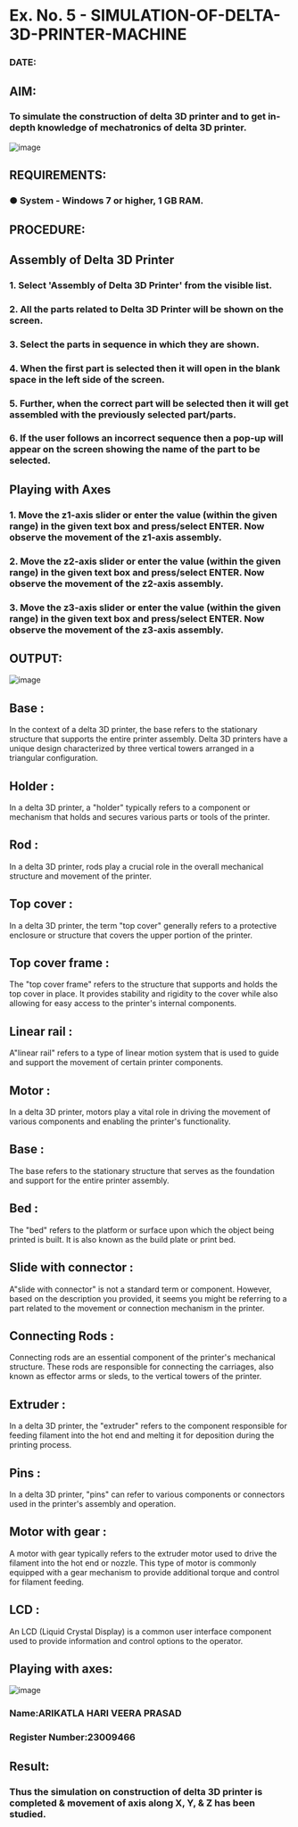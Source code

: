 # Ex. No. 5 - SIMULATION-OF-DELTA-3D-PRINTER-MACHINE

### DATE: 
## AIM:
### To simulate the construction of delta 3D printer and to get in-depth knowledge of mechatronics of delta 3D printer.

![image](https://github.com/Sellakumar1987/Ex.-No.-5---SIMULATION-OF-DELTA-3D-PRINTER-MACHINE/assets/113594316/c784471e-098f-456d-9c1b-e9f0ce56cc9b)

## REQUIREMENTS:
### ●	System - Windows 7 or higher, 1 GB RAM.

## PROCEDURE:

## Assembly of Delta 3D Printer
### 1.	Select 'Assembly of Delta 3D Printer' from the visible list.
### 2.	All the parts related to Delta 3D Printer will be shown on the screen.
### 3.	Select the parts in sequence in which they are shown.
### 4.	When the first part is selected then it will open in the blank space in the left side of the screen.
### 5.	Further, when the correct part will be selected then it will get assembled with the previously selected part/parts.
### 6.	If the user follows an incorrect sequence then a pop-up will appear on the screen showing the name of the part to be selected.

## Playing with Axes
### 1.	Move the z1-axis slider or enter the value (within the given range) in the given text box and press/select ENTER. Now observe the movement of the z1-axis assembly.
### 2.	Move the z2-axis slider or enter the value (within the given range) in the given text box and press/select ENTER. Now observe the movement of the z2-axis assembly.
### 3.	Move the z3-axis slider or enter the value (within the given range) in the given text box and press/select ENTER. Now observe the movement of the z3-axis assembly.

## OUTPUT:
![image](https://github.com/Hariveeraprasad-2006/Ex.-No.-5---SIMULATION-OF-DELTA-3D-PRINTER-MACHINE/assets/145049988/d8f4698d-30af-4ea7-92dd-d0195c99891c)
## Base :
   In the context of a delta 3D printer, the base refers to the stationary structure that supports the entire printer assembly. Delta 3D printers have a unique design characterized by three vertical towers arranged in a triangular configuration. 
## Holder :
   In a delta 3D printer, a "holder" typically refers to a component or mechanism that holds and secures various parts or tools of the printer. 
## Rod :
   In a delta 3D printer, rods play a crucial role in the overall mechanical structure and movement of the printer.
## Top cover :
   In a delta 3D printer, the term "top cover" generally refers to a protective enclosure or structure that covers the upper portion of the printer. 
## Top cover frame : 
   The "top cover frame" refers to the structure that supports and holds the top cover in place. It provides stability and rigidity to the cover while also allowing for easy access to the printer's internal components. 
## Linear rail :
   A"linear rail" refers to a type of linear motion system that is used to guide and support the movement of certain printer components.
## Motor :
   In a delta 3D printer, motors play a vital role in driving the movement of various components and enabling the printer's functionality.
## Base :
   The base refers to the stationary structure that serves as the foundation and support for the entire printer assembly.
## Bed :
   The "bed" refers to the platform or surface upon which the object being printed is built. It is also known as the build plate or print bed.
## Slide with connector : 
   A"slide with connector" is not a standard term or component. However, based on the description you provided, it seems you might be referring to a part related to the movement or connection mechanism in the printer.
## Connecting Rods : 
   Connecting rods are an essential component of the printer's mechanical structure. These rods are responsible for connecting the carriages, also known as effector arms or sleds, to the vertical towers of the printer.
## Extruder :
   In a delta 3D printer, the "extruder" refers to the component responsible for feeding filament into the hot end and melting it for deposition during the printing process.
## Pins :
   In a delta 3D printer, "pins" can refer to various components or connectors used in the printer's assembly and operation.
## Motor with gear : 
   A motor with gear typically refers to the extruder motor used to drive the filament into the hot end or nozzle. This type of motor is commonly equipped with a gear mechanism to provide additional torque and control for filament feeding. 
## LCD : 
   An LCD (Liquid Crystal Display) is a common user interface component used to provide information and control options to the operator.
## Playing with axes:

![image](https://github.com/Hariveeraprasad-2006/Ex.-No.-5---SIMULATION-OF-DELTA-3D-PRINTER-MACHINE/assets/145049988/e09e45a7-597c-456e-b0b3-b610aac17087)
### Name:ARIKATLA HARI VEERA PRASAD
### Register Number:23009466

## Result: 
### Thus the simulation on construction of delta 3D printer is completed & movement of axis along X, Y, & Z has been studied.
